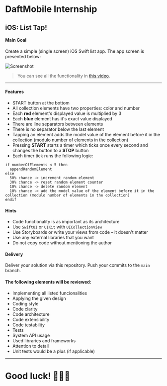 # DaftMobile Internship

## iOS: List Tap!

#### Main Goal

Create a simple (single screen) iOS Swift list app. The app screen is presented below:

![Screenshot](https://daftmobile-static.s3.eu-central-1.amazonaws.com/recruitment/s1.png)

> You can see all the functionality in [this video](https://daftmobile-static.s3.eu-central-1.amazonaws.com/recruitment/recruitment-internship.mp4).

---

#### Features

- START button at the bottom
- All collection elements have two properties: color and number
- Each **red** element's displayed value is multiplied by 3
- Each **blue** element has it's exact value displayed
- There are line separators between elements
- There is no separator below the last element
- Tapping an element adds the model value of the element before it in the collection (modulo number of elements in the collection)
- Pressing **START** starts a timer which ticks once every second and changes the button to a **STOP** button
- Each timer tick runs the following logic:

```
if numberOfElements < 5 then
  appendRandomElement
else
  50% chance -> increment random element
  30% chance -> reset random element counter
  10% chance -> delete random element
  10% chance -> add the model value of the element before it in the collection (modulo number of elements in the collection)
endif
```

#### Hints

- Code functionality is as important as its architecture
- Use `SwiftUI` or `UIKit` with `UICollectionView`
- Use Storyboards or write your views from code – it doesn't matter
- Use any external libraries that you want
- Do not copy code without mentioning the author

#### Delivery

Deliver your solution via this repository. Push your commits to the `main` branch.

#### The following elements will be reviewed:

- Implementing all listed funcionalities
- Applying the given design
- Coding style
- Code clarity
- Code architecture
- Code extensibility
- Code testability
- Tests
- System API usage
- Used libraries and frameworks
- Attention to detail
- Unit tests would be a plus (if applicable)

---

# Good luck! 👩‍💻💪